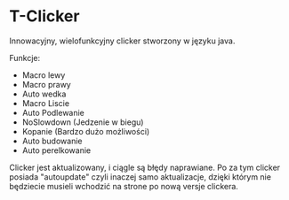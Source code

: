 # T-Clicker
Innowacyjny, wielofunkcyjny clicker stworzony w języku java.

Funkcje:
- Macro lewy
- Macro prawy
- Auto wedka
- Macro Liscie
- Auto Podlewanie
- NoSlowdown (Jedzenie w biegu)
- Kopanie (Bardzo dużo możliwości)
- Auto budowanie
- Auto perelkowanie

Clicker jest aktualizowany, i ciągle są błędy naprawiane.
Po za tym clicker posiada "autoupdate" czyli inaczej samo aktualizacje, dzięki którym nie będziecie musieli wchodzić na strone po nową versje clickera.
